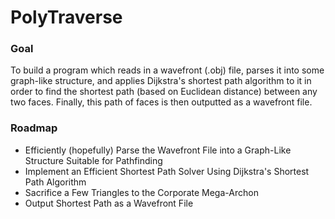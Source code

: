 # PolyTraverse
### Goal
To build a program which reads in a wavefront (.obj) file, parses it into some graph-like structure, and applies Dijkstra's shortest path algorithm to it in order to find the shortest path (based on Euclidean distance) between any two faces. Finally, this path of faces is then outputted as a wavefront file.
### Roadmap
- Efficiently (hopefully) Parse the Wavefront File into a Graph-Like Structure Suitable for Pathfinding
- Implement an Efficient Shortest Path Solver Using Dijkstra's Shortest Path Algorithm
- Sacrifice a Few Triangles to the Corporate Mega-Archon
- Output Shortest Path as a Wavefront File